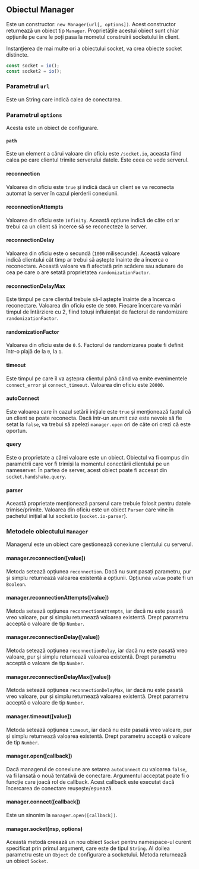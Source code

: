 ## Obiectul Manager

Este un constructor: `new Manager(url[, options])`. Acest constructor returnează un obiect tip `Manager`. Proprietățile acestui obiect sunt chiar opțiunile pe care le poți pasa la mometul construirii socketului în client.

Instanțierea de mai multe ori a obiectului socket, va crea obiecte socket distincte.

```javascript
const socket = io();
const socket2 = io();
```

### Parametrul `url`

Este un String care indică calea de conectarea.

### Parametrul `options`

 Acesta este un obiect de configurare.

#### `path`

Este un element a cărui valoare din oficiu este `/socket.io`, aceasta fiind calea pe care clientul trimite serverului datele. Este ceea ce vede serverul.

#### reconnection

Valoarea din oficiu este `true` și indică dacă un client se va reconecta automat la server în cazul pierderii conexiunii.

#### reconnectionAttempts

Valoarea din oficiu este `Infinity`. Această opțiune indică de câte ori ar trebui ca un client să încerce să se reconecteze la server.

#### reconnectionDelay

Valoarea din oficiu este o secundă (`1000` milisecunde). Această valoare indică clientului cât timp ar trebui să aștepte înainte de a încerca o reconectare. Această valoare va fi afectată prin scădere sau adunare de cea pe care o are setată proprietatea `randomizationFactor`.

#### reconnectionDelayMax

Este timpul pe care clientul trebuie să-l aștepte înainte de a încerca o reconectare. Valoarea din oficiu este de `5000`. Fiecare încercare va mări timpul de întârziere cu 2, fiind totuși influiențat de factorul de randomizare `randomizationFactor`.

#### randomizationFactor

Valoarea din oficiu este de `0.5`. Factorul de randomizarea poate fi definit într-o plajă de la `0`, la `1`.

#### timeout

Este timpul pe care îl va aștepra clientul până când va emite evenimentele `connect_error` și `connect_timeout`. Valoarea din oficiu este `20000`.

#### autoConnect

Este valoarea care în cazul setării inițiale este `true` și menționează faptul că un client se poate reconecta. Dacă într-un anumit caz este nevoie să fie setat la `false`, va trebui să apelezi `manager.open` ori de câte ori crezi că este oportun.

#### query

Este o proprietate a cărei valoare este un obiect. Obiectul va fi compus din parametrii care vor fi trimiși la momentul conectării clientului pe un nameserver. În partea de server, acest obiect poate fi accesat din `socket.handshake.query`.

#### parser

Această proprietate menționează parserul care trebuie folosit pentru datele trimise/primite. Valoarea din oficiu este un obiect `Parser` care vine în pachetul inițial al lui socket.io (`socket.io-parser`).

### Metodele obiectului `Manager`

Managerul este un obiect care gestionează conexiune clientului cu serverul.

#### manager.reconnection([value])

Metoda setează opțiunea `reconnection`. Dacă nu sunt pasați parametru, pur și simplu returnează valoarea existentă a opțiunii. Opțiunea `value` poate fi un `Boolean`.

#### manager.reconnectionAttempts([value])

Metoda setează opțiunea `reconnectionAttempts`, iar dacă nu este pasată vreo valoare, pur și simplu returnează valoarea existentă. Drept parametru acceptă o valoare de tip `Number`.

#### manager.reconnectionDelay([value])

Metoda setează opțiunea `reconnectionDelay`, iar dacă nu este pasată vreo valoare, pur și simplu returnează valoarea existentă. Drept parametru acceptă o valoare de tip `Number`.

#### manager.reconnectionDelayMax([value])

Metoda setează opțiunea `reconnectionDelayMax`, iar dacă nu este pasată vreo valoare, pur și simplu returnează valoarea existentă. Drept parametru acceptă o valoare de tip `Number`.

#### manager.timeout([value])

Metoda setează opțiunea `timeout`, iar dacă nu este pasată vreo valoare, pur și simplu returnează valoarea existentă. Drept parametru acceptă o valoare de tip `Number`.

#### manager.open([callback])

Dacă managerul de conexiune are setarea `autoConnect` cu valoarea `false`, va fi lansată o nouă tentativă de conectare. Argumentul acceptat poate fi o funcție care joacă rol de callback. Acest callback este executat dacă încercarea de conectare reușește/eșuează.

#### manager.connect([callback])

Este un sinonim la `manager.open([callback])`.

#### manager.socket(nsp, options)

Această metodă creează un nou obiect `Socket` pentru namespace-ul curent specificat prin primul argument, care este de tipul `String`. Al doilea parametru este un `Object` de configurare a socketului. Metoda returnează un obiect `Socket`.
